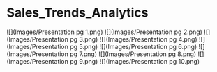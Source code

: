 # Sales_Trends_Analytics

![](Images/Presentation pg 1.png)
![](Images/Presentation pg 2.png)
![](Images/Presentation pg 3.png)
![](Images/Presentation pg 4.png)
![](Images/Presentation pg 5.png)
![](Images/Presentation pg 6.png)
![](Images/Presentation pg 7.png)
![](Images/Presentation pg 8.png)
![](Images/Presentation pg 9.png)
![](Images/Presentation pg 10.png)
